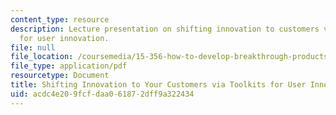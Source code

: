 ```yaml
---
content_type: resource
description: Lecture presentation on shifting innovation to customers via toolkits
  for user innovation.
file: null
file_location: /coursemedia/15-356-how-to-develop-breakthrough-products-and-services-spring-2004/acdc4e209fcfdaa061872dff9a322434_lec9_toolkits.pdf
file_type: application/pdf
resourcetype: Document
title: Shifting Innovation to Your Customers via Toolkits for User Innovation
uid: acdc4e20-9fcf-daa0-6187-2dff9a322434
---
```

